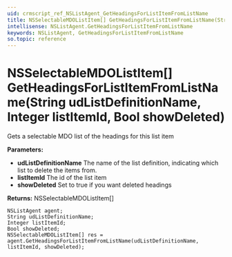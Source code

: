 ```yaml
---
uid: crmscript_ref_NSListAgent_GetHeadingsForListItemFromListName
title: NSSelectableMDOListItem[] GetHeadingsForListItemFromListName(String udListDefinitionName, Integer listItemId, Bool showDeleted)
intellisense: NSListAgent.GetHeadingsForListItemFromListName
keywords: NSListAgent, GetHeadingsForListItemFromListName
so.topic: reference
---
```


# NSSelectableMDOListItem[] GetHeadingsForListItemFromListName(String udListDefinitionName, Integer listItemId, Bool showDeleted)

Gets a selectable MDO list of the headings for this list item

**Parameters:**
 - **udListDefinitionName** The name of the list definition, indicating which list to delete the items from.
 - **listItemId** The id of the list item
 - **showDeleted** Set to true if you want deleted headings

**Returns:** NSSelectableMDOListItem[]

```crmscript
NSListAgent agent;
String udListDefinitionName;
Integer listItemId;
Bool showDeleted;
NSSelectableMDOListItem[] res = agent.GetHeadingsForListItemFromListName(udListDefinitionName, listItemId, showDeleted);
```

